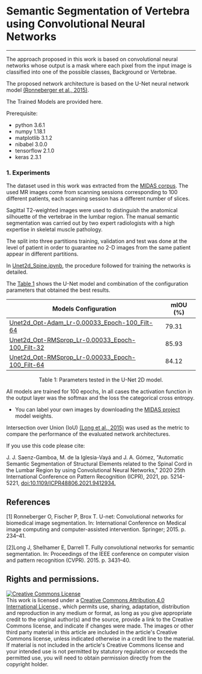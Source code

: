 # Semantic Segmentation of Vertebra using Convolutional Neural Networks 
--------------------------------------------------------------------------

The approach proposed in this work is based on convolutional neural networks whose output is a mask where each pixel from the input image is classified into one of the possible classes, Background or Vertebrae.

The proposed network architecture is based on the U-Net neural network model [(Ronneberger et al., 2015)](#1).

The Trained Models are provided here.

Prerequisite:

- python 3.6.1
- numpy 1.18.1
- matplotlib 3.1.2
- nibabel 3.0.0
- tensorflow 2.1.0
- keras 2.3.1

### 1. Experiments 

The dataset used in this work was extracted from the <a href="https://bimcv.cipf.es/bimcv-projects/project-midas/">MIDAS corpus</a>.
The used MR images come from scanning sessions corresponding to 100 different patients, each scanning session has a different number of slices.

Sagittal T2-weighted images were used to distinguish the anatomical silhouette of the vertebrae in the lumbar region.
The manual semantic segmentation was carried out by two expert radiologists with a high expertise in skeletal muscle pathology. 

The split into three partitions training, validation and test was done at the level of patient in order to guarantee no 2-D images from the same patient appear in different partitions.

In <a href="https://github.com/jsaenzBimcv/BIMCV-MIDAS-PROJECT/blob/main/Models/Segmentation_Models/Unet2d_Vertebrae/Unet2d_Spine.ipynb">Unet2d_Spine.ipynb</a>, the procedure followed for training the networks is detailed.

The [Table 1](#table1) shows the U-Net model and combination of the configuration parameters that obtained the best results.

<div align="center"> 
<sub> 

| Models Configuration  | mIOU (%)                     |
|------|------------------------------------|
|<a href="https://github.com/jsaenzBimcv/BIMCV-MIDAS-PROJECT/tree/main/Models/Segmentation_Models/Unet2d_Vertebrae/models/Unet2d_Opt-Adam_Lr-0.00033_Epoch-100_Filt-64">Unet2d_Opt-Adam_Lr-0.00033_Epoch-100_Filt-64</a>| 79.31 |
|<a href="https://github.com/jsaenzBimcv/BIMCV-MIDAS-PROJECT/tree/main/Models/Segmentation_Models/Unet2d_Vertebrae/models/Unet2d_Opt-RMSprop_Lr-0.00033_Epoch-100_Filt-32">Unet2d_Opt-RMSprop_Lr-0.00033_Epoch-100_Filt-32</a>| 85.93 |
|<a href="https://github.com/jsaenzBimcv/BIMCV-MIDAS-PROJECT/tree/main/Models/Segmentation_Models/Unet2d_Vertebrae/models/Unet2d_Opt-RMSprop_Lr-0.00033_Epoch-100_Filt-64">Unet2d_Opt-RMSprop_Lr-0.00033_Epoch-100_Filt-64</a>| 84.12 |

</sub>
</div>
<p align="center">
<a id="table1">Table 1:</a> Parameters tested in the U-Net 2D model.
</p>

All models are trained for 100 epochs, In all cases the activation function in the output layer was the softmax and the loss the categorical cross entropy.

* You can label your own images by downloading the <a href="https://bimcv.cipf.es/bimcv-projects/project-midas/">MIDAS project</a> model weights.

Intersection over Union (IoU) [(Long et al., 2015)](#2) was used as the metric to compare the performance of the evaluated network architectures.

If you use this code please cite:

J. J. Saenz-Gamboa, M. de la Iglesia-Vayá and J. A. Gómez, "Automatic Semantic Segmentation of Structural Elements related to the Spinal Cord in the Lumbar Region by using Convolutional Neural Networks," 2020 25th International Conference on Pattern Recognition (ICPR), 2021, pp. 5214-5221, <a href="https://doi.org/10.1109/ICPR48806.2021.9412934">doi:10.1109/ICPR48806.2021.9412934.</a>

<a id='references'></a>
## References

<a id="2">[1]</a> Ronneberger O, Fischer P, Brox T. U-net: Convolutional networks for biomedical image segmentation. In: International Conference on Medical image computing and computer-assisted intervention. Springer; 2015. p. 234–41.

<a id="1">[2]</a>Long J, Shelhamer E, Darrell T. Fully convolutional networks for semantic segmentation. In: Proceedings of the IEEE conference on computer vision and pattern recognition (CVPR). 2015. p. 3431–40.</a>

## Rights and permissions.

 <a rel="license" href="http://creativecommons.org/licenses/by/4.0/"><img alt="Creative Commons License" style="border-width:0" src="https://i.creativecommons.org/l/by/4.0/88x31.png" /></a><br />This work is licensed under a <a rel="license" href="http://creativecommons.org/licenses/by/4.0/">Creative Commons Attribution 4.0 International License</a>., which permits use, sharing, adaptation, distribution and reproduction in any medium or format, as long as you give appropriate credit to the original author(s) and the source, provide a link to the Creative Commons license, and indicate if changes were made. The images or other third party material in this article are included in the article's Creative Commons license, unless indicated otherwise in a credit line to the material. If material is not included in the article's Creative Commons license and your intended use is not permitted by statutory regulation or exceeds the permitted use, you will need to obtain permission directly from the copyright holder.

